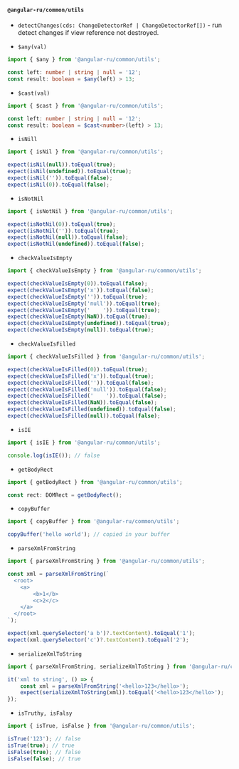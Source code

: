 #### `@angular-ru/common/utils`

-   `detectChanges(cds: ChangeDetectorRef | ChangeDetectorRef[])` - run detect changes if view reference not destroyed.

-   `$any(val)`

```ts
import { $any } from '@angular-ru/common/utils';

const left: number | string | null = '12';
const result: boolean = $any(left) > 13;
```

-   `$cast(val)`

```ts
import { $cast } from '@angular-ru/common/utils';

const left: number | string | null = '12';
const result: boolean = $cast<number>(left) > 13;
```

-   `isNill`

```ts
import { isNil } from '@angular-ru/common/utils';

expect(isNil(null)).toEqual(true);
expect(isNil(undefined)).toEqual(true);
expect(isNil('')).toEqual(false);
expect(isNil(0)).toEqual(false);
```

-   `isNotNil`

```ts
import { isNotNil } from '@angular-ru/common/utils';

expect(isNotNil(0)).toEqual(true);
expect(isNotNil('')).toEqual(true);
expect(isNotNil(null)).toEqual(false);
expect(isNotNil(undefined)).toEqual(false);
```

-   `checkValueIsEmpty`

```ts
import { checkValueIsEmpty } from '@angular-ru/common/utils';

expect(checkValueIsEmpty(0)).toEqual(false);
expect(checkValueIsEmpty('x')).toEqual(false);
expect(checkValueIsEmpty('')).toEqual(true);
expect(checkValueIsEmpty('null')).toEqual(true);
expect(checkValueIsEmpty('    ')).toEqual(true);
expect(checkValueIsEmpty(NaN)).toEqual(true);
expect(checkValueIsEmpty(undefined)).toEqual(true);
expect(checkValueIsEmpty(null)).toEqual(true);
```

-   `checkValueIsFilled`

```ts
import { checkValueIsFilled } from '@angular-ru/common/utils';

expect(checkValueIsFilled(0)).toEqual(true);
expect(checkValueIsFilled('x')).toEqual(true);
expect(checkValueIsFilled('')).toEqual(false);
expect(checkValueIsFilled('null')).toEqual(false);
expect(checkValueIsFilled('    ')).toEqual(false);
expect(checkValueIsFilled(NaN)).toEqual(false);
expect(checkValueIsFilled(undefined)).toEqual(false);
expect(checkValueIsFilled(null)).toEqual(false);
```

-   `isIE`

```ts
import { isIE } from '@angular-ru/common/utils';

console.log(isIE()); // false
```

-   `getBodyRect`

```ts
import { getBodyRect } from '@angular-ru/common/utils';

const rect: DOMRect = getBodyRect();
```

-   `copyBuffer`

```ts
import { copyBuffer } from '@angular-ru/common/utils';

copyBuffer('hello world'); // copied in your buffer
```

-   `parseXmlFromString`

```ts
import { parseXmlFromString } from '@angular-ru/common/utils';

const xml = parseXmlFromString(`
  <root>
    <a>
        <b>1</b>
        <c>2</c>
    </a>
  </root>
`);

expect(xml.querySelector('a b')?.textContent).toEqual('1');
expect(xml.querySelector('c')?.textContent).toEqual('2');
```

-   `serializeXmlToString`

```ts
import { parseXmlFromString, serializeXmlToString } from '@angular-ru/common/utils';

it('xml to string', () => {
    const xml = parseXmlFromString('<hello>123</hello>');
    expect(serializeXmlToString(xml)).toEqual('<hello>123</hello>');
});
```

-   `isTruthy, isFalsy`

```ts
import { isTrue, isFalse } from '@angular-ru/common/utils';

isTrue('123'); // false
isTrue(true); // true
isFalse(true); // false
isFalse(false); // true
```
